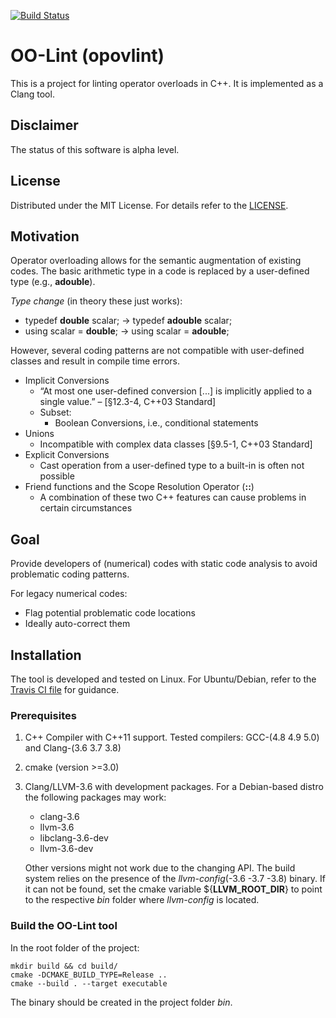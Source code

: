 [![Build Status](https://travis-ci.org/ahueck/opovlint.svg?branch=master)](https://travis-ci.org/ahueck/opovlint)

# OO-Lint (opovlint)

This is a project for linting operator overloads in C++. It is implemented as 
a Clang tool.


## Disclaimer

The status of this software is alpha level.


## License

Distributed under the MIT License. For details refer to the [LICENSE](LICENSE).


## Motivation

Operator overloading allows for the semantic augmentation of existing codes. 
The basic arithmetic type in a code is replaced by a user-defined type (e.g., **adouble**).

*Type change* (in theory these just works): 
- typedef **double** scalar; -> typedef **adouble** scalar;
- using scalar = **double**; -> using scalar = **adouble**;

However, several coding patterns are not compatible with user-defined classes 
and result in compile time errors.
- Implicit Conversions
    - “At most one user-defined conversion [...] is implicitly 
         applied to a single value.” –  [§12.3-4, C++03 Standard]
    - Subset: 
        - Boolean Conversions, i.e., conditional statements
- Unions
    - Incompatible with complex data classes [§9.5-1, C++03 Standard]
- Explicit Conversions
    - Cast operation from a user-defined type to a built-in is often not possible
- Friend functions and the Scope Resolution Operator (**::**)
    - A combination of these two C++ features can cause problems in certain circumstances


## Goal

Provide developers of (numerical) codes with static code analysis 
to avoid problematic coding patterns.

For legacy numerical codes:
- Flag potential problematic code locations
- Ideally auto-correct them


## Installation 

The tool is developed and tested on Linux. 
For Ubuntu/Debian, refer to the [Travis CI file](.travis.yml) for guidance.

### Prerequisites

1.  C++ Compiler with C++11 support. Tested compilers: GCC-(4.8 4.9 5.0) and Clang-(3.6 3.7 3.8)
2.  cmake (version >=3.0)
3.  Clang/LLVM-3.6 with development packages. For a Debian-based distro the following packages may work:
    - clang-3.6
    - llvm-3.6
    - libclang-3.6-dev
    - llvm-3.6-dev

    Other versions might not work due to the changing API.
    The build system relies on the presence of the *llvm-config*(-3.6 -3.7 -3.8) binary.
    If it can not be found, set the cmake variable ${**LLVM_ROOT_DIR**} to point to the 
    respective *bin* folder where *llvm-config* is located.

### Build the OO-Lint tool

In the root folder of the project:

    mkdir build && cd build/
    cmake -DCMAKE_BUILD_TYPE=Release ..
    cmake --build . --target executable

The binary  should be created in the project folder *bin*. 
